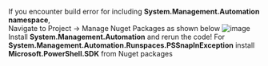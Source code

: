 If you encounter build error for including **System.Management.Automation namespace**,   
Navigate to Project -> Manage Nuget Packages as shown below
![image](https://github.com/Thirukrishnan/Offensive-C-/assets/63901950/03a7a750-0168-4687-aed0-49572cc2c405) 
Install **System.Management.Automation** and rerun the code!
For **System.Management.Automation.Runspaces.PSSnapInException** install **Microsoft.PowerShell.SDK** from Nuget packages
  
